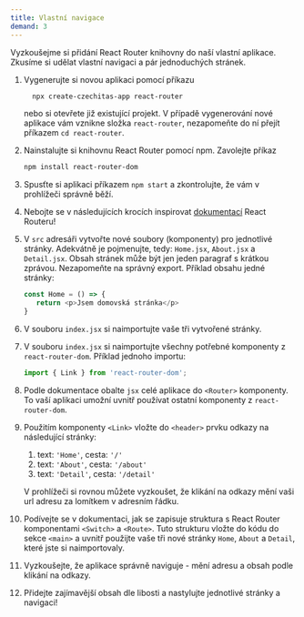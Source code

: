 ```yaml
---
title: Vlastní navigace
demand: 3
---
```


Vyzkoušejme si přidání React Router knihovny do naší vlastní aplikace. Zkusíme si udělat vlastní navigaci a pár jednoduchých stránek.

1. Vygenerujte si novou aplikaci pomocí příkazu
   ```sh
     npx create-czechitas-app react-router
   ```
   nebo si otevřete již existující projekt. V případě vygenerování nové aplikace vám vznikne složka `react-router`, nezapomeňte do ní přejít příkazem `cd react-router`.
1. Nainstalujte si knihovnu React Router pomocí npm. Zavolejte příkaz
   ```sh
   npm install react-router-dom
   ```
1. Spusťte si aplikaci příkazem `npm start` a zkontrolujte, že vám v prohlížeči správně běží.
1. Nebojte se v následujících krocích inspirovat [dokumentací](https://reactrouter.com/web/guides/quick-start) React Routeru!
1. V `src` adresáři vytvořte nové soubory (komponenty) pro jednotlivé stránky. Adekvátně je pojmenujte, tedy: `Home.jsx`, `About.jsx` a `Detail.jsx`. Obsah stránek může být jen jeden paragraf s krátkou zprávou. Nezapomeňte na správný export. Příklad obsahu jedné stránky:
   ```js
   const Home = () => {
      return <p>Jsem domovská stránka</p>
   }
   ```
1. V souboru `index.jsx` si naimportujte vaše tři vytvořené stránky. 
1. V souboru `index.jsx` si naimportujte všechny potřebné komponenty z `react-router-dom`. Příklad jednoho importu:
   ```js
   import { Link } from 'react-router-dom';
   ```
1. Podle dokumentace obalte `jsx` celé aplikace do `<Router>` komponenty. To vaší aplikaci umožní uvnitř používat ostatní komponenty z `react-router-dom`.
1. Použitím komponenty `<Link>` vložte do `<header>` prvku odkazy na následující stránky:
   1. text: `'Home'`, cesta: `'/'`
   2. text: `'About'`, cesta: `'/about'`
   3. text: `'Detail'`, cesta: `'/detail'`
   
   V prohlížeči si rovnou můžete vyzkoušet, že klikání na odkazy mění vaši url adresu za lomítkem v adresním řádku.
1. Podívejte se v dokumentaci, jak se zapisuje struktura s React Router komponentami `<Switch>` a `<Route>`. Tuto strukturu vložte do kódu do sekce `<main>` a uvnitř použijte vaše tři nové stránky `Home`, `About` a `Detail`, které jste si naimportovaly.
1. Vyzkoušejte, že aplikace správně naviguje - mění adresu a obsah podle klikání na odkazy.
1. Přidejte zajímavější obsah dle libosti a nastylujte jednotlivé stránky a navigaci!